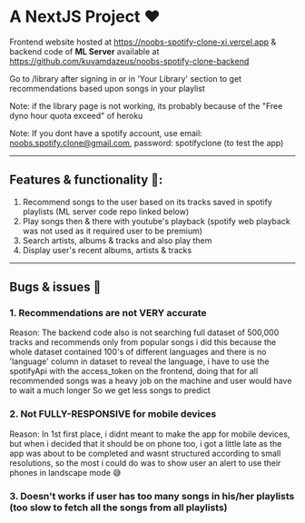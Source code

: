 # A NextJS Project ❤️

Frontend website hosted at https://noobs-spotify-clone-xi.vercel.app & backend code of **ML Server** available at https://github.com/kuvamdazeus/noobs-spotify-clone-backend

Go to /library after signing in or in 'Your Library' section to get recommendations based upon songs in your playlist

Note: if the library page is not working, its probably because of the "Free dyno hour quota exceed" of heroku

Note: If you dont have a spotify account, use email: noobs.spotify.clone@gmail.com, password: spotifyclone (to test the app)

----------
## Features & functionality 💯:
   1. Recommend songs to the user based on its tracks saved in spotify playlists (ML server code repo linked below)
   2. Play songs then & there with youtube's playback (spotify web playback was not used as it required user to be premium)
   3. Search artists, albums & tracks and also play them
   4. Display user's recent albums, artists & tracks
----------
## Bugs & issues 🐞

### 1. Recommendations are not VERY accurate
Reason:
  The backend code also is not searching full dataset of 500,000 tracks and recommends only from popular songs
  i did this because the whole dataset contained 100's of different languages and there is no 'language' column in dataset
  to reveal the language, i have to use the spotifyApi with the access_token on the frontend, doing that for all recommended songs
  was a heavy job on the machine and user would have to wait a much longer
  So we get less songs to predict

### 2. Not FULLY-RESPONSIVE for mobile devices
Reason:
  In 1st first place, i didnt meant to make the app for mobile devices, but when i decided that it should be on phone too, i got a little late
  as the app was about to be completed and wasnt structured according to small resolutions, so the most i could do was to show user an alert
  to use their phones in landscape mode 😅

### 3. Doesn't works if user has too many songs in his/her playlists (too slow to fetch all the songs from all playlists)
